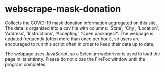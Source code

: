 # webscrape-mask-donation

Collects the COVID-19 mask donation information aggregated on [this](https://findthemasks.com/give.html) site. 
The data is organized into a csv file with columns: 
'State', 'City', 'Location', 'Address', 'Instructions', 'Accepting', 'Open packages?'. 
The webpage is updated frequently (often more than once per hour), 
so users are encouraged to run this script often in order to keep their data up to date. 

The webpage uses JavaScript, so a Selenium webdriver is used to load the page in its entirety. 
Please do not close the FireFox window until the program completes. 
